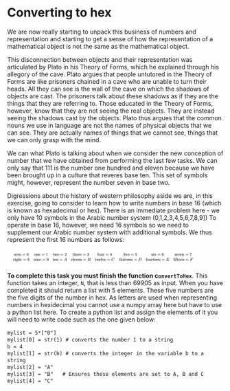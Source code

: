 # Converting to hex

We are now really starting to unpack this business of numbers and representation and starting to get a sense of how the representation of a mathematical object is not the same as the mathematical object.  

This disconnection between objects and their representation was articulated by Plato in his Theory of Forms, which he explained through his allegory of the cave.  Plato argues that people untutored in the Theory of Forms are like prisoners chained in a cave who are unable to turn their heads.  All they can see is the wall of the cave on which the shadows of objects are cast.  The prisoners talk about these shadows as if they are the things that they are referring to.  Those educated in the Theory of Forms, however, know that they are not seeing the real objects.  They are instead seeing the shadows cast by the objects.  Plato thus argues that the common nouns we use in language are not the names of physical objects that we can see.  They are actually names of things that we cannot see, things that we can only grasp with the mind.  

We can what Plato is talking about when we consider the new conception of number that we have obtained from performing the last few tasks.  We can only say that 111 is the number one hundred and eleven because we have been brought up in a culture that reveres base ten.  This set of symbols might, however, represent the number seven in base two.

Digressions about the history of western philosophy aside we are, in this exercise, going to consider to learn how to write numbers in base 16 (which is known as hexadecimal or hex).  There is an immediate problem here - we only have 10 symbols in the Arabic number system (0,1,2,3,4,5,6,7,8,9]) To operate in base 16, however, we need 16 symbols so we need to supplement our Arabic number system with additional symbols.  We thus represent the first 16 numbers as follows:

![](hex.png)

__To complete this task you must finish the function c`onvertToHex`__. This function takes an integer, `N`, that is less than 69905 as input.  When you have completed it should return a list with 5 elements.  These five numbers are the five digits of the number in hex.  As letters are used when representing numbers in hexidecimal you cannot use a numpy array here but have to use a python list here.  To create a python list and assign the elements of it you will need to write code such as the one given below:

````
mylist = 5*["0"]
mylist[0] = str(1) # converts the number 1 to a string
b = 4
mylist[1] = str(b) # converts the integer in the variable b to a string
mylist[2] = "A"  
mylist[3] = "B"   # Ensures these elements are set to A, B and C
mylist[4] = "C"
````
